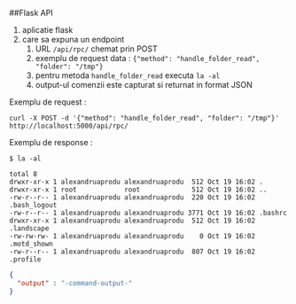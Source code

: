 ##Flask API



1. aplicatie flask
2. care sa expuna un endpoint   
   1. URL `/api/rpc/` chemat prin POST
   2.  exemplu de request data : `{"method": "handle_folder_read", "folder": "/tmp"}`
   3. pentru metoda `handle_folder_read` executa `la -al`
   4. output-ul comenzii este capturat si returnat in format JSON


 Exemplu de request : 

```shell script
curl -X POST -d '{"method": "handle_folder_read", "folder": "/tmp"}' http://localhost:5000/api/rpc/
```    

 Exemplu de response : 
 
```shell script
$ la -al

total 8
drwxr-xr-x 1 alexandruaprodu alexandruaprodu  512 Oct 19 16:02 .
drwxr-xr-x 1 root            root             512 Oct 19 16:02 ..
-rw-r--r-- 1 alexandruaprodu alexandruaprodu  220 Oct 19 16:02 .bash_logout
-rw-r--r-- 1 alexandruaprodu alexandruaprodu 3771 Oct 19 16:02 .bashrc
drwxr-xr-x 1 alexandruaprodu alexandruaprodu  512 Oct 19 16:02 .landscape
-rw-rw-rw- 1 alexandruaprodu alexandruaprodu    0 Oct 19 16:02 .motd_shown
-rw-r--r-- 1 alexandruaprodu alexandruaprodu  807 Oct 19 16:02 .profile
```

```JSON
{
  "output" : "-command-output-"
} 
```    
